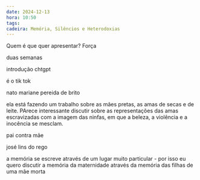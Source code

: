 ```yaml
---
date: 2024-12-13
hora: 10:50
tags: 
cadeira: Memória, Silêncios e Heterodoxias
---
```

Quem é que quer apresentar? Força

duas semanas

introdução chtgpt


é o tik tok

nato
mariane pereida de brito


ela está fazendo um trabalho sobre as mães pretas, as amas de secas e de leite. PArece interessante discutir sobre as representações das amas escravizadas com a imagem das ninfas, em que a beleza, a violência e a inocência se mesclam.

pai contra mãe



josé lins do rego


a memória se escreve através de um lugar muito particular - por isso eu quero discutir a memória da maternidade através da memória das filhas de uma mãe morta